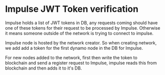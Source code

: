 # Impulse JWT Token verification

Impulse holds a list of JWT tokens in DB, any requests coming should have one of these tokens for their request to be processed by Impulse. Otherwise it means someone outside of the network is trying to connect to impulse.

Impulse node is hosted by the network creator. So when creating network, we add add a token for the first dynamo node in the DB for Impulse. 

For new nodes added to the network, first then write the token to blockchain and send a register request to Impulse, impulse reads this from blockchain and then adds it to it's DB.
